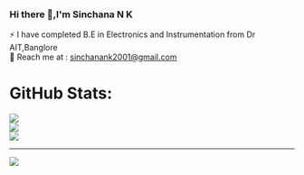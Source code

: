 ### Hi there 👋,I'm Sinchana N K
⚡ I have completed B.E in Electronics and Instrumentation from Dr AIT,Banglore<br>💬 Reach me at : sinchanank2001@gmail.com<br>

#  GitHub Stats:
![](https://github-readme-stats.vercel.app/api?username=SinchanaNK1&theme=swift&hide_border=false&include_all_commits=true&count_private=true)<br/>
![](https://github-readme-streak-stats.herokuapp.com/?user=SinchanaNK1&theme=swift&hide_border=false)<br/>
![](https://github-readme-stats.vercel.app/api/top-langs/?username=SinchanaNK1&theme=swift&hide_border=false&include_all_commits=true&count_private=true&layout=compact)

---
[![](https://visitcount.itsvg.in/api?id=SinchanaNK1&icon=0&color=0)](https://visitcount.itsvg.in)

<!-- Proudly created with GPRM ( https://gprm.itsvg.in ) -->



